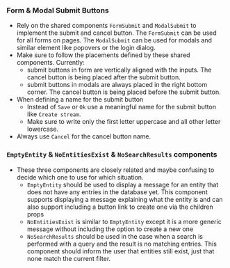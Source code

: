 ### Form & Modal Submit Buttons

- Rely on the shared components `FormSubmit` and `ModalSubmit` to implement the submit and cancel button.
  The `FormSubmit` can be used for all forms on pages. The `ModalSubmit` can be used for modals and similar element like 
  popovers or the login dialog.
- Make sure to follow the placements defined by these shared components. Currently:
  - submit buttons in form are vertically aligned with the inputs. The cancel button is being placed after the submit button.
  - submit buttons in modals are always placed in the right bottom corner. The cancel button is being placed before the submit button.
- When defining a name for the submit button
  - Instead of `Save` or `Ok` use a meaningful name for the submit button like `Create stream`.
  - Make sure to write only the first letter uppercase and all other letter lowercase. 
- Always use `Cancel` for the cancel button name.

### `EmptyEntity` & `NoEntitiesExist` & `NoSearchResults` components

- These three components are closely related and maybe confusing to decide which one to use for which situation.
  - `EmptyEntity` should be used to display a message for an entity that does not have any entries in the database yet. This component supports displaying a message explaining what the entity is and can also support including a button link to create one via the children props
  - `NoEntitiesExist` is similar to `EmptyEntity` except it is a more generic message without including the option to create a new one
  - `NoSearchResults` should be used in the case when a search is performed with a query and the result is no matching entries. This component should inform the user that entities still exist, just that none match the current filter.
